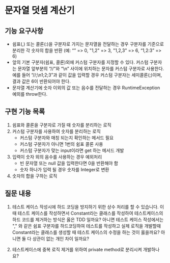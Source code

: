 # 문자열 덧셈 계산기
## 기능 요구사항
* 쉼표(,) 또는 콜론(:)을 구분자로 가지는 문자열을 전달하는 경우 구분자를 기준으로 분리한 각 숫자의 합을 반환 (예: “” => 0, "1,2" => 3, "1,2,3" => 6, “1,2:3” => 6)
* 앞의 기본 구분자(쉼표, 콜론)외에 커스텀 구분자를 지정할 수 있다. 커스텀 구분자는 문자열 앞부분의 “//”와 “\n” 사이에 위치하는 문자를 커스텀 구분자로 사용한다. 예를 들어 “//;\n1;2;3”과 같이 값을 입력할 경우 커스텀 구분자는 세미콜론(;)이며, 결과 값은 6이 반환되어야 한다.
* 문자열 계산기에 숫자 이외의 값 또는 음수를 전달하는 경우 RuntimeException 예외를 throw한다.

## 구현 기능 목록
1. 쉼표와 콜론을 구분자로 가질 때 숫자를 분리하는 로직
2. 커스텀 구분자를 사용하여 숫자를 분리하는 로직
   * 커스텀 구분자와 매칭 되는지 확인하는 메서드 필요
   * 커스텀 구분자가 아니면 1번의 쉼표 콜론 사용
   * 커스텀 구분자가 맞는 input이라면 get 하는 메서드 개발
4. 입력이 숫자 외의 음수를 사용하는 경우 예외처리
   * 빈 문자열 또는 null 값을 입력한다면 0을 반환해야 함  
   * 숫자 하나가 입력 될 경우 숫자를 Integer로 변환
5. 숫자의 합을 구하는 로직

## 질문 내용
1. 테스트 케이스 작성시에 하드 코딩을 방지하기 위한 상수 처리를 할 수 있습니다. 이 때 테스트 케이스를 작성하면서 Constant라는 클래스를 작성하여 테스트케이스의 하드 코드를 제거하는 방식은 옳은 TDD 일까요? 아니면 테스트 케이스 작성에서는 "," 와 같은 쉼표 구분자를 하드코딩하여 테스트를 작성하고 실제 로직을 개발할때 Constant라는 클래스를 생성할 때 테스트 케이스의 수정을 하는 것이 옳을까요? 아니면 둘 다 상관이 없는 개인 차이 일까요?

2. 테스트케이스에 중복 로직 제거를 위하여 private method로 분리시켜 개발하나요?